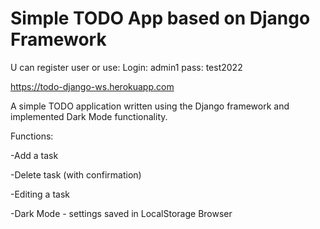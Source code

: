 # Simple TODO App based on Django Framework
U can register user or use:
Login: admin1
pass: test2022

https://todo-django-ws.herokuapp.com

A simple TODO application written using the Django framework and implemented Dark Mode functionality.

Functions:

-Add a task

-Delete task (with confirmation)

-Editing a task

-Dark Mode - settings saved in LocalStorage Browser 
